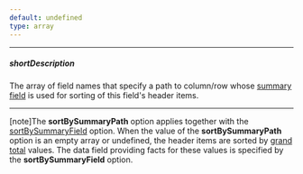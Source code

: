 ```yaml
---
default: undefined
type: array
---
```

---
##### shortDescription
The array of field names that specify a path to column/row whose [summary field](/api-reference/30%20Data%20Layer/PivotGridDataSource/1%20Configuration/fields/sortBySummaryField.md '/Documentation/ApiReference/Data_Layer/PivotGridDataSource/Configuration/fields/#sortBySummaryField') is used for sorting of this field's header items.

---
[note]The **sortBySummaryPath** option applies together with the [sortBySummaryField](/api-reference/30%20Data%20Layer/PivotGridDataSource/1%20Configuration/fields/sortBySummaryField.md '/Documentation/ApiReference/Data_Layer/PivotGridDataSource/Configuration/fields/#sortBySummaryField') option. When the value of the **sortBySummaryPath** option is an empty array or undefined, the header items are sorted by [grand total](/concepts/10%20UI%20Widgets/71%20Pivot%20Grid/010%20Visual%20Elements/05%20Totals '/Documentation/Guide/UI_Widgets/Pivot_Grid/Visual_Elements/#Totals') values. The data field providing facts for these values is specified by the **sortBySummaryField** option.